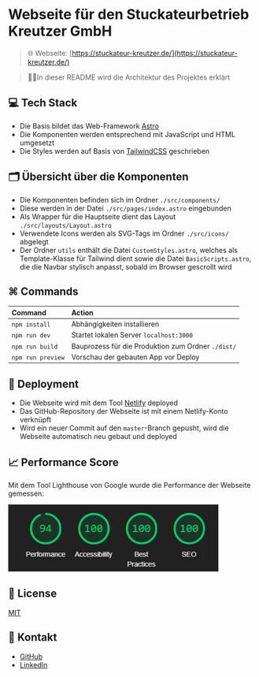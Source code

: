 # Webseite für den Stuckateurbetrieb Kreutzer GmbH

> 🌐 Webseite: [https://stuckateur-kreutzer.de/](https://stuckateur-kreutzer.de/)

> 👷‍♀️In dieser README wird die Architektur des Projektes erklärt

## 💻 Tech Stack
- Die Basis bildet das Web-Framework [Astro](https://astro.build/)
- Die Komponenten werden entsprechend mit JavaScript und HTML umgesetzt
- Die Styles werden auf Basis von [TailwindCSS](https://tailwindcss.com/) geschrieben

## 🗂️ Übersicht über die Komponenten
- Die Komponenten befinden sich im Ordner `./src/components/`
- Diese werden in der Datei `./src/pages/index.astro` eingebunden
- Als Wrapper für die Hauptseite dient das Layout `./src/layouts/Layout.astro`
- Verwendete Icons werden als SVG-Tags im Ordner `./src/icons/` abgelegt
- Der Ordner `utils` enthält die Datei `CustomStyles.astro`, welches als Template-Klasse für Tailwind dient sowie die Datei `BasicScripts.astro`, die die Navbar stylisch anpasst, sobald im Browser gescrollt wird

## ⌘ Commands

| Command                   | Action                                             |
| :------------------------ |:---------------------------------------------------|
| `npm install`             | Abhängigkeiten installieren                        |
| `npm run dev`             | Startet lokalen Server `localhost:3000`            |
| `npm run build`           | Bauprozess für die Produktion zum Ordner `./dist/` |
| `npm run preview`         | Vorschau der gebauten App vor Deploy               |

## 🚀 Deployment
- Die Webseite wird mit dem Tool [Netlify](https://www.netlify.com/) deployed
- Das GitHub-Repository der Webseite ist mit einem Netlify-Konto verknüpft
- Wird ein neuer Commit auf den `master`-Branch gepusht, wird die Webseite automatisch neu gebaut und deployed

## 📈 Performance Score
Mit dem Tool Lighthouse von Google wurde die Performance der Webseite gemessen:

![img.png](img.png)

## 📝 License
[MIT](https://choosealicense.com/licenses/mit/)

## 📧 Kontakt
- [GitHub](https://github.com/kreutzermaik)
- [LinkedIn](https://linkedin.com/in/maik-kreutzer-889a79197)
